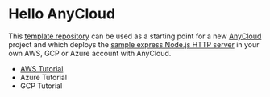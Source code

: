 # Hello AnyCloud

This [template repository](https://docs.github.com/en/github/creating-cloning-and-archiving-repositories/creating-a-repository-from-a-template) can be used as a starting point for a new [AnyCloud](https://anycloudapp.com) project and which deploys the [sample express Node.js HTTP server](https://expressjs.com/en/starter/hello-world.html) in your own AWS, GCP or Azure account with AnyCloud.
- [AWS Tutorial](https://docs.anycloudapp.com/documentation/tutorials/aws-node)
- Azure Tutorial
- GCP Tutorial

